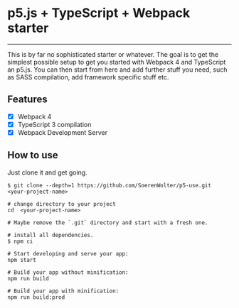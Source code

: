 # p5.js  + TypeScript + Webpack starter
------------------------------

This is by far no sophisticated starter or whatever. The goal is to get the simplest possible setup to get you started with Webpack 4 and TypeScript an p5.js. You can then start from here and add further stuff you need, such as SASS compilation, add framework specific stuff etc.

## Features

- [x] Webpack 4
- [x] TypeScript 3 compilation
- [x] Webpack Development Server

## How to use

Just clone it and get going.

```
$ git clone --depth=1 https://github.com/SoerenWolter/p5-use.git <your-project-name>

# change directory to your project
cd  <your-project-name>

# Maybe remove the `.git` directory and start with a fresh one.

# install all dependencies.
$ npm ci

# Start developing and serve your app:
npm start

# Build your app without minification: 
npm run build

# Build your app with minification: 
npm run build:prod

```